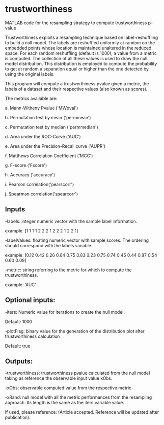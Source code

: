 # trustworthiness
MATLAB code for the resampling strategy to compute trustworthiness p-value

Trustworthiness exploits a resampling technique based on label-reshuffling to build a null model. The labels are reshuffled uniformly at random on the embedded points whose location is maintained unaltered in the reduced space. For each random reshuffling (default is 1000), a value from a metric is computed. The collection of all these values is used to draw the null model distribution. This distribution is employed to compute the probability to get at random a separation equal or higher than the one detected by using the original labels.

This program will compute a trustworthiness pvalue given a metric, the labels of a dataset
and their respective values (also known as scores).
 
The metrics available are:
    
a. Mann-Witheny Pvalue ('MWpval')

b. Permutation test by mean ('permmean')

c. Permutation test by median ('permmedian')

d. Area under the ROC-Curve ('AUC')

e. Area under the Precision-Recall curve ('AUPR')

f. Matthews Correlation Coefficient ('MCC')

g. F-score ('Fscore')

h. Accuracy ('accuracy')

i. Pearson correlation('pearscorr')

j. Spearman correlation('spearcorr')
    
## Inputs

-labels: integer numeric vector with the sample label information.

example: [1 1 1 1 2 2 2 1 2 2 2 1 2 2 1]
    
-labelValues: floating numeric vector with sample scores. The ordering
should correspond with the labels variable.

example: [0.12 0.42 0.26 0.64 0.75 0.83 0.23 0.75 0.74 0.45 0.44 0.87 0.54 0.60 0.09]
    
-metric: string referring to the metric for which to compute the
trustworthiness.

example: 'AUC'
    
    
## Optional inputs:

-iters: Numeric value for iterations to create the null model.

Default: 1000

-plotFlag: binary value for the generation of the distribution plot after 
trustworthiness calculation

Default: true
    
## Outputs:

-trustworthiness: trustworthiness pvalue calculated from the null model
taking as reference the observable input value xObs.

-xObs: observable computed value from the respective metric

-xRand: null model with all the metric performances from the resampling 
approach. Its length is the same as the iters variable value.
    
If used, please reference:
    (Article accepted. Reference will be updated after publication).    

